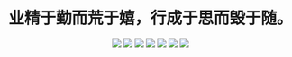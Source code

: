 <h1 align='center'>业精于勤而荒于嬉，行成于思而毁于随。</h1>

<p align="center">
  <img src="https://github-readme-stats.vercel.app/api?username=hashqueue&show_icons=true&theme=tokyonight">
  <img src="https://github-profile-summary-cards.vercel.app/api/cards/profile-details?username=hashqueue&theme=github">
  <img src="https://github-profile-summary-cards.vercel.app/api/cards/repos-per-language?username=hashqueue&theme=github">
  <img src="https://github-profile-summary-cards.vercel.app/api/cards/most-commit-language?username=hashqueue&theme=github">
  <img src="https://github-profile-summary-cards.vercel.app/api/cards/stats?username=hashqueue&theme=github">
  <img src="https://github-profile-summary-cards.vercel.app/api/cards/productive-time?username=hashqueue&theme=github">
  <img src="https://github-readme-stats.vercel.app/api/top-langs/?username=hashqueue&text_color=adbac7&hide_border=true&hide_title=true&langs_count=10&bg_color=2d333b&count_private=true&layout=compact&include_all_commits=true&card_width=854">
</p>

<!--
![](https://github-profile-summary-cards.vercel.app/api/cards/profile-details?username=hashqueue&theme=github)
![](https://github-profile-summary-cards.vercel.app/api/cards/repos-per-language?username=hashqueue&theme=github)
![](https://github-profile-summary-cards.vercel.app/api/cards/most-commit-language?username=hashqueue&theme=github)
![](https://github-profile-summary-cards.vercel.app/api/cards/stats?username=hashqueue&theme=github)
![](https://github-profile-summary-cards.vercel.app/api/cards/productive-time?username=hashqueue&theme=github)

<p align="center">
  <img src="https://github-readme-stats.vercel.app/api/top-langs/?username=hashqueue&layout=compact">
</p>
<p align="center">
  <img src="https://github-readme-stats.vercel.app/api?username=hashqueue&show_icons=true&theme=tokyonight">
</p>
-->
